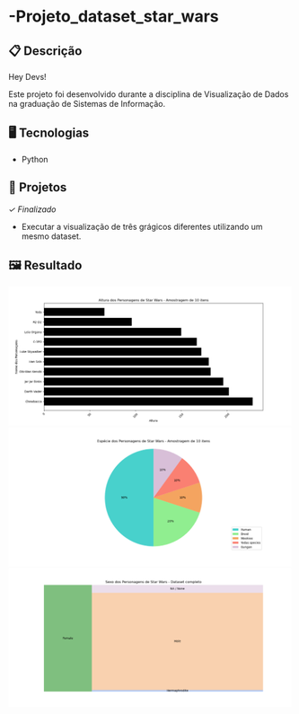 # -Projeto_dataset_star_wars

## 📋 Descrição
Hey Devs!

Este projeto foi desenvolvido durante a disciplina de Visualização de Dados na graduação de Sistemas de Informação.

## 🖥️ Tecnologias

- Python

## 🎨 Projetos
*✓ Finalizado*

- Executar a visualização de três grágicos diferentes utilizando um mesmo dataset.

## 🖼️ Resultado

![](https://github.com/jeniblodev/-Projeto_dataset_star_wars/blob/master/Gr%C3%A1fico%20de%20Altura.png) ![](https://github.com/jeniblodev/-Projeto_dataset_star_wars/blob/master/Gr%C3%A1fico%20de%20Esp%C3%A9cies.png) ![](https://github.com/jeniblodev/-Projeto_dataset_star_wars/blob/master/Gr%C3%A1fico%20de%20Sexo.png)
